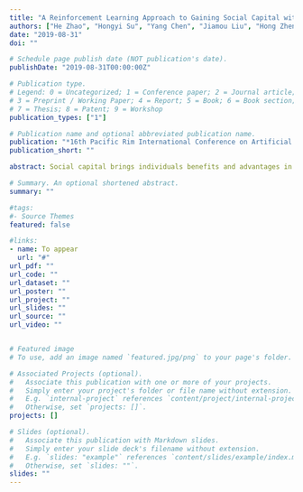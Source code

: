 ```yaml
---
title: "A Reinforcement Learning Approach to Gaining Social Capital with Partial Observation"
authors: ["He Zhao", "Hongyi Su", "Yang Chen", "Jiamou Liu", "Hong Zheng", "Bo Yan"]
date: "2019-08-31"
doi: ""

# Schedule page publish date (NOT publication's date).
publishDate: "2019-08-31T00:00:00Z"

# Publication type.
# Legend: 0 = Uncategorized; 1 = Conference paper; 2 = Journal article;
# 3 = Preprint / Working Paper; 4 = Report; 5 = Book; 6 = Book section;
# 7 = Thesis; 8 = Patent; 9 = Workshop
publication_types: ["1"]

# Publication name and optional abbreviated publication name.
publication: "*16th Pacific Rim International Conference on Artificial Intelligence -- PRICAI 2019*"
publication_short: ""

abstract: Social capital brings individuals benefits and advantages in societies. In this paper, we formalize two types of social capital: <i>bonding capital</i> refers to links to neighbours, while <i>bridging capital</i> refers to brokerages between others. We ask the questions: How would a marginal individual gain social capital with imperfect information of the society? We formalize this issue as the <i>partially observable network building</i> problem and propose two reinforcement learning algorithms: one guarantees the convergence to optimal values in theory, while the other is efficient in practice. We conduct simulations over a real-world dataset, and experimental results coincide with our theoretical analysis.

# Summary. An optional shortened abstract.
summary: ""

#tags:
#- Source Themes
featured: false

#links:
- name: To appear
  url: "#"
url_pdf: ""
url_code: ""
url_dataset: ""
url_poster: ""
url_project: ""
url_slides: ""
url_source: ""
url_video: ""


# Featured image
# To use, add an image named `featured.jpg/png` to your page's folder. 

# Associated Projects (optional).
#   Associate this publication with one or more of your projects.
#   Simply enter your project's folder or file name without extension.
#   E.g. `internal-project` references `content/project/internal-project/index.md`.
#   Otherwise, set `projects: []`.
projects: []

# Slides (optional).
#   Associate this publication with Markdown slides.
#   Simply enter your slide deck's filename without extension.
#   E.g. `slides: "example"` references `content/slides/example/index.md`.
#   Otherwise, set `slides: ""`.
slides: ""
---
```



